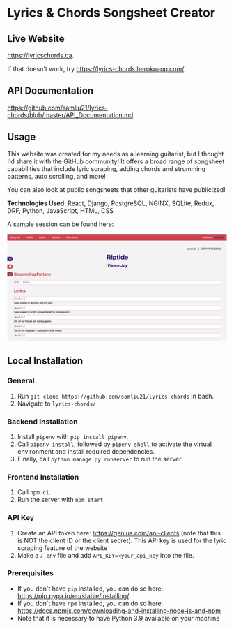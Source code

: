 # Lyrics & Chords Songsheet Creator

## Live Website
https://lyricschords.ca. 

If that doesn't work, try https://lyrics-chords.herokuapp.com/

## API Documentation
https://github.com/samliu21/lyrics-chords/blob/master/API_Documentation.md

## Usage
This website was created for my needs as a learning guitarist, but I thought I'd share it with the GitHub community! It offers a broad range of songsheet capabilities that include lyric scraping, adding chords and strumming patterns, auto scrolling, and more! 

You can also look at public songsheets that other guitarists have publicized! 

**Technologies Used**: React, Django, PostgreSQL, NGINX, SQLite, Redux, DRF, Python, JavaScript, HTML, CSS

A sample session can be found here:

<img src="./sample-screen.png" alt="Sample Screen" />

## Local Installation

### General
1. Run `git clone https://github.com/samliu21/lyrics-chords` in bash. 
2. Navigate to `lyrics-chords/`

### Backend Installation
1. Install `pipenv` with `pip install pipenv`.
2. Call `pipenv install`, followed by `pipenv shell` to activate the virtual environment and install required dependencies.
3. Finally, call `python manage.py runserver` to run the server.

### Frontend Installation
1. Call `npm ci`.
2. Run the server with `npm start`

### API Key
1. Create an API token here: https://genius.com/api-clients (note that this is NOT the client ID or the client secret). This API key is used for the lyric scraping feature of the website
3. Make a `/.env` file and add `API_KEY=<your_api_key` into the file.

### Prerequisites
- If you don't have `pip` installed, you can do so here: https://pip.pypa.io/en/stable/installing/.
- If you don't have `npm` installed, you can do so here: https://docs.npmjs.com/downloading-and-installing-node-js-and-npm 
- Note that it is necessary to have Python 3.9 available on your machine
